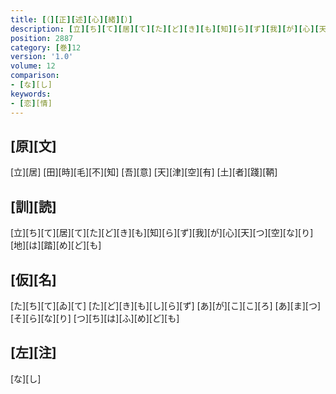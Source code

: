 ```yaml
---
title: [（][正][述][心][緒][）]
description: [立][ち][て][居][て][た][ど][き][も][知][ら][ず][我][が][心][天][つ][空][な][り][地][は][踏][め][ど][も]
position: 2887
category: [巻]12
version: '1.0'
volume: 12
comparison:
- [な][し]
keywords:
- [恋][情]
---
```


## [原][文]

[立][居] [田][時][毛][不][知] [吾][意] [天][津][空][有] [土][者][踐][鞆]

## [訓][読]

[立][ち][て][居][て][た][ど][き][も][知][ら][ず][我][が][心][天][つ][空][な][り][地][は][踏][め][ど][も]

## [仮][名]

[た][ち][て][ゐ][て] [た][ど][き][も][し][ら][ず] [あ][が][こ][こ][ろ] [あ][ま][つ][そ][ら][な][り] [つ][ち][は][ふ][め][ど][も]

## [左][注]

[な][し]
